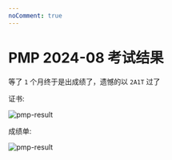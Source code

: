 ```yaml
---
noComment: true
---
```


# PMP 2024-08 考试结果

等了 `1` 个月终于是出成绩了，遗憾的以 `2A1T` 过了

证书:

![pmp-result](/images/pmp-result.png)

成绩单:

![pmp-result](/images/pmp-result-02.png)
